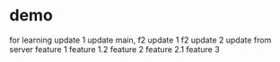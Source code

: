 # demo
for learning
update 1 update main, f2
update 1 f2
update 2
update from server
feature 1
feature 1.2
feature 2
feature 2.1
feature 3
